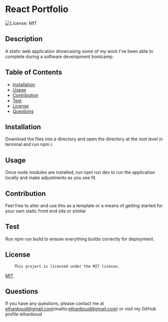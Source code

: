 # React Portfolio
![License: MIT](https://img.shields.io/badge/License-MIT-yellow.svg)

## Description
A static web application showcasing some of my work I've been able to complete during a software development bootcamp.

## Table of Contents
- [Installation](#installation)
- [Usage](#usage)
- [Contribution](#contribution)
- [Test](#test)
- [License](#license)
- [Questions](#questions)

## Installation
Download the files into a directory and open the directory at the root level in terminal and run npm i.

## Usage
Once node modules are installed, run npm run dev to run the application locally and make adjustments as you see fit. 

## Contribution
Feel free to alter and use this as a template or a means of getting started for your own static front end site or similar

## Test
Run npm run build to ensure everything builds correctly for deployment.

## License
        This project is licensed under the MIT license.
[MIT](https://opensource.org/licenses/MIT)
    

## Questions
If you have any questions, please contact me at ethanboud@gmail.com(mailto:ethanboud@gmail.com) or visit my GitHub profile ethanboud